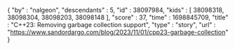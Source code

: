 {
  "by" : "nalgeon",
  "descendants" : 5,
  "id" : 38097984,
  "kids" : [ 38098318, 38098304, 38098203, 38098148 ],
  "score" : 37,
  "time" : 1698845709,
  "title" : "C++23: Removing garbage collection support",
  "type" : "story",
  "url" : "https://www.sandordargo.com/blog/2023/11/01/cpp23-garbage-collection"
}
